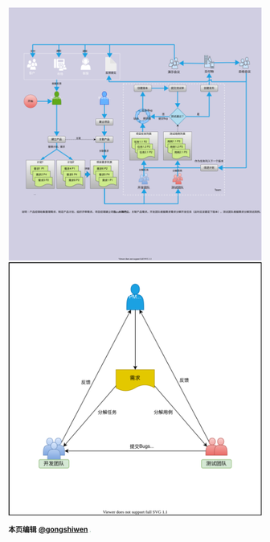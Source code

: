 ![](./assets/zentao_work_flow.drawio.svg)
![](./assets/role_of_prd_in_project.drawio.svg)


**本页编辑**      **[@gongshiwen](http://192.168.1.23/gongshiwen)** <img src="http://192.168.1.23/uploads/-/system/user/avatar/10/avatar.png?width=100" style="zoom:10%;" />